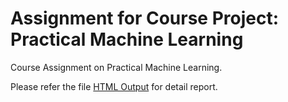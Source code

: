 # Assignment for Course Project: Practical Machine Learning

Course Assignment on Practical Machine Learning. 

Please refer the file [HTML Output](https://aamahat.github.io/Practical_Machine_Learning/PracticalMachineLearning.html) for detail report.

